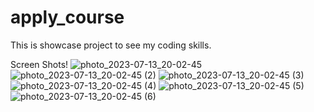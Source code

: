 # apply_course

This is showcase project to see my coding skills.


Screen Shots!
![photo_2023-07-13_20-02-45](https://github.com/prajai1803/apply_course/assets/73019477/fc1481c3-b8ae-4d74-8e13-1b88e2a9ccd8)
![photo_2023-07-13_20-02-45 (2)](https://github.com/prajai1803/apply_course/assets/73019477/fad4b7c3-92bf-42d7-b5e7-e131b8d7ca3b)
![photo_2023-07-13_20-02-45 (3)](https://github.com/prajai1803/apply_course/assets/73019477/6931d397-3243-4ba9-ba07-c5e507818517)
![photo_2023-07-13_20-02-45 (4)](https://github.com/prajai1803/apply_course/assets/73019477/b939bfc2-6cc3-48a0-9f65-8291d99a252e)
![photo_2023-07-13_20-02-45 (5)](https://github.com/prajai1803/apply_course/assets/73019477/7dc1ad1f-f0d7-4d34-90f8-2a99b673fa97)
![photo_2023-07-13_20-02-45 (6)](https://github.com/prajai1803/apply_course/assets/73019477/e8df7659-62fb-46c3-9948-084c9e670010)
